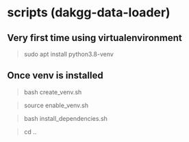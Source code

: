 # scripts (dakgg-data-loader)

## Very first time using virtualenvironment
> sudo apt install python3.8-venv

## Once venv is installed
> bash create_venv.sh

> source enable_venv.sh

> bash install_dependencies.sh

> cd ..
